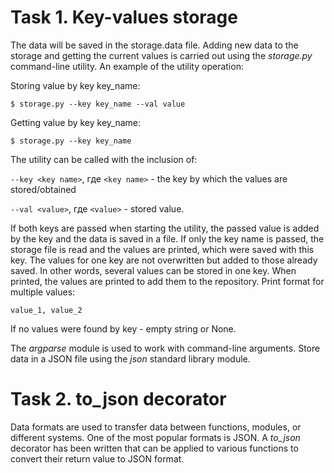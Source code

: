 # Task 1. Key-values storage 
The data will be saved in the storage.data file. Adding new data to the storage and getting the current values 
is carried out using the <i>storage.py</i> command-line utility. An example of the utility operation:

Storing value by key key_name:

`$ storage.py --key key_name --val value`

Getting value by key key_name:

`$ storage.py --key key_name`


The utility can be called with the inclusion of:

`--key <key name>`, где `<key name>` - the key by which the values are stored/obtained

`--val <value>`, где `<value>` - stored value.

If both keys are passed when starting the utility, the passed value is added by the key and the data is saved in a file.
If only the key name is passed, the storage file is read and the values are printed,
which were saved with this key. The values for one key are not overwritten but added to those already saved.
In other words, several values can be stored in one key. When printed, the values are printed to add them to the repository. Print format for multiple values:

`value_1, value_2`

If no values were found by key - empty string or None.

The <i>argparse</i> module is used to work with command-line arguments. Store data in a JSON file using the <i>json</i> standard library module.


# Task 2. to_json decorator
Data formats are used to transfer data between functions, modules, or different systems. One of the most popular formats is JSON. 
A <i>to_json</i> decorator has been written that can be applied to various functions to convert their return value to JSON format.

